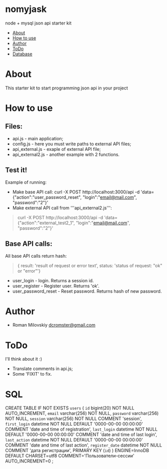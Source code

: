 nomyjask
========

node + mysql json api starter kit

* [About](#about)
* [How to use](#howtouse)
* [Author](#author)
* [ToDo](#todo)
* [Database](#sql)

# <a name="about"></a>About
This starter kit to start programming json api in your project

# <a name="howtouse"></a>How to use

## Files:
* api.js - main application;
* config.js - here you must write paths to external API files;
* api_external.js - exaple of external API file;
* api_external2.js - another example with 2 functions.

## Test it!
Example of running: 
* Make base API call:
curl -X POST http://localhost:3000/api -d 'data={"action":"user_password_reset", "login":"email@mail.com", "password":"2"}'
* Make external API call from '''api_external2.js''':
> curl -X POST http://localhost:3000/api -d 'data={"action":"external_test2_1", "login":"email@mail.com", "password":"2"}' 

## Base API calls:
All base API calls return hash: 
> { result: 'result of request or error text', status: 'status of request: "ok" or "error"'}
* user_login - login. Returns a session id.
* user_register - Register user. Returns 'ok'.
* user_password_reset - Reset password. Returns hash of new password.


# <a name="author"></a>Author
* Roman Milovskiy dcromster@gmail.com

# <a name="todo"></a>ToDo
I'll think about it :)

* Translate comments in api.js;
* Some 'FIXIT' to fix.

# <a name="sql"></a>SQL

CREATE TABLE IF NOT EXISTS `users` (
  `id` bigint(20) NOT NULL AUTO_INCREMENT,
  `email` varchar(256) NOT NULL,
  `password` varchar(256) NOT NULL,
  `session` varchar(256) NOT NULL COMMENT 'session',
  `first_login` datetime NOT NULL DEFAULT '0000-00-00 00:00:00' COMMENT 'date and time of registration',
  `last_login` datetime NOT NULL DEFAULT '0000-00-00 00:00:00' COMMENT 'date and time of last login',
  `last_action` datetime NOT NULL DEFAULT '0000-00-00 00:00:00' COMMENT 'date and time of last action',
  `register_date` datetime NOT NULL COMMENT 'дата регистрации',
  PRIMARY KEY (`id`)
) ENGINE=InnoDB  DEFAULT CHARSET=utf8 COMMENT='Пользователи-сессии' AUTO_INCREMENT=0 ;